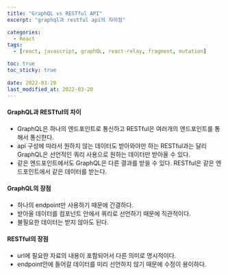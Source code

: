 ```yaml
---
title: "GraphQL vs RESTful API"
excerpt: "graphql과 restful api의 차이점"

categories:
  - React
tags:
  - [react, javascript, graphQL, react-relay, fragment, mutation]

toc: true
toc_sticky: true
 
date: 2022-03-20
last_modified_at: 2022-03-20
---
```



#### GraphQL과 RESTful의 차이
- GraphQL은 하나의 엔드포인트로 통신하고 RESTful은 여러개의 엔드포인트를 통해서 통신한다.
- api 구성에 따라서 원하지 않는 데이터도 받아와야만 하는 RESTful과는 달리 GraphQL은 선언적인 쿼리 사용으로 원하는 데이터만 받아올 수 있다.
- 같은 엔드포인트에서도 GraphQL은 다른 결과를 받을 수 있다. RESTful은 같은 엔드포인트에서 같은 데이터를 받는다.

#### GraphQL의 장점
- 하나의 endpoint만 사용하기 때문에 간결하다.
- 받아올 데이터를 컴포넌트 안에서 쿼리로 선언하기 때문에 직관적이다.
- 불필요한 데이터는 받지 않아도 된다.

#### RESTful의 장점
- url에 필요한 자료의 내용이 포함되어서 다른 의미로 명시적이다.
- endpoint안에 들어갈 데이터를 미리 선언하지 않기 때문에 수정이 용이하다.